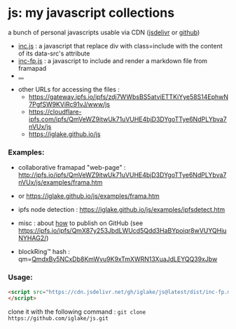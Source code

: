 # js: my javascript collections

a bunch of personal javascripts usable via CDN ([jsdelivr][jd] or [github][gh])

 * [inc.js][1] : a javascript that replace div with class=include with the content of its data-src's attribute
 * [inc-fp.js][2] : a javascript to include and render a markdown file from framapad
 * [...](https://cdn.jsdelivr.net/gh/iglake/js@latest/dist/)

[1]: https://cdn.jsdelivr.net/gh/iglake/js@latest/dist/inc.js
[2]: https://cdn.jsdelivr.net/gh/iglake/js@latest/dist/inc-fp.js

 * other URLs for accessing the files :
    - https://gateway.ipfs.io/ipfs/zdj7WWbsBS5atviETTKiYye58S14EphwN7PgfSW9KViRc91vJ/www/js
    - https://cloudflare-ipfs.com/ipfs/QmVeWZ9itwUk71uVUHE4bjD3DYgoTTye6NdPLYbva7nVUx/js
    - https://iglake.github.io/js

### Examples:

 * collaborative framapad "web-page" : <http://ipfs.io/ipfs/QmVeWZ9itwUk71uVUHE4bjD3DYgoTTye6NdPLYbva7nVUx/js/examples/frama.htm>
 *  or <https://iglake.github.io/js/examples/frama.htm>

 *  ipfs node detection : <https://iglake.github.io/js/examples/ipfsdetect.htm>

 * misc : about [how](https://www.one-tab.com/page/XuCCeOg2SkSSwTD8JzvWfw) to publish on GitHub (see <https://ipfs.io/ipfs/QmX87y253JbdLWUcd5Qdd3HaBYpoiqr8wVUYQHiuNYHAG2/>)

 * blockRing™ hash : qm=[QmdxBv5NCxDb8KmWvu9K9xTmXWRN13XuaJdLEYQQ39xJbw](http://gateway.ipfs.io/ipfs/QmdxBv5NCxDb8KmWvu9K9xTmXWRN13XuaJdLEYQQ39xJbw)

### Usage:

```html
<script src="https://cdn.jsdelivr.net/gh/iglake/js@latest/dist/inc-fp.min.js">
</script>
 ```

[gh]: http://github.com/iglake/
[jd]: https://www.jsdelivr.com/package/gh/iglake/js

clone it with the following command :
  ```git clone https://github.com/iglake/js.git```

